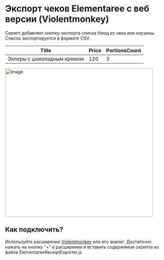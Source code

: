 # Экспорт чеков Elementaree с веб версии (Violentmonkey)

Скрипт добавляет кнопку экспорта списка блюд из чека или корзины. Список экспортируется в формате CSV.

| Title | Price | PortionsCount |
|------|------|----|
| Эклеры с шоколадным кремом | 120 | 3 |

<img width="478" alt="image" src="https://github.com/user-attachments/assets/cdac9c9e-51ef-43a6-8851-99c1cfb1e043">

## Как подключить?

Используйте расширение [Violentmonkey](https://violentmonkey.github.io/) или его аналог. Достаточно нажать на кнопку "+" в расширении и вставить содержимое скрипта из файла ElementareeReceiptExporter.js
